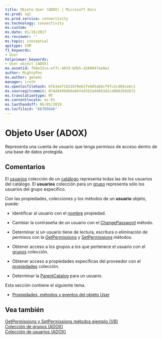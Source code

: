 ```yaml
---
title: Objeto User (ADOX) | Microsoft Docs
ms.prod: sql
ms.prod_service: connectivity
ms.technology: connectivity
ms.custom: ''
ms.date: 01/19/2017
ms.reviewer: ''
ms.topic: conceptual
apitype: COM
f1_keywords:
- User
helpviewer_keywords:
- User object [ADOX]
ms.assetid: f68e32ce-ef7c-407d-bdb5-d280947ae0e2
author: MightyPen
ms.author: genemi
manager: jroth
ms.openlocfilehash: 6fb3ebf1921bf0e61fe9d5a8dcf9fc2cd0dce6c1
ms.sourcegitcommit: 074d44994b6e84fe4552ad4843d2ce0882b92871
ms.translationtype: MT
ms.contentlocale: es-ES
ms.lasthandoff: 06/05/2019
ms.locfileid: "66705646"
---
```

# <a name="user-object-adox"></a>Objeto User (ADOX)
Representa una cuenta de usuario que tenga permisos de acceso dentro de una base de datos protegida.  
  
## <a name="remarks"></a>Comentarios  
 El [usuarios](../../../ado/reference/adox-api/users-collection-adox.md) colección de un [catálogo](../../../ado/reference/adox-api/catalog-object-adox.md) representa todas las de los usuarios del catálogo. El **usuarios** colección para un [grupo](../../../ado/reference/adox-api/group-object-adox.md) representa sólo los usuarios del grupo específico.  
  
 Con las propiedades, colecciones y los métodos de un **usuario** objeto, puede:  
  
-   Identificar al usuario con el [nombre](../../../ado/reference/adox-api/name-property-adox.md) propiedad.  
  
-   Cambiar la contraseña de un usuario con el [ChangePassword](../../../ado/reference/adox-api/changepassword-method-adox.md) método.  
  
-   Determinar si un usuario tiene de lectura, escritura o eliminación de permisos con la [GetPermissions](../../../ado/reference/adox-api/getpermissions-method-adox.md) y [SetPermissions](../../../ado/reference/adox-api/setpermissions-method-adox.md) métodos.  
  
-   Obtener acceso a los grupos a los que pertenece el usuario con el [grupos](../../../ado/reference/adox-api/groups-collection-adox.md) colección.  
  
-   Obtener acceso a propiedades específicas del proveedor con el [propiedades](../../../ado/reference/ado-api/properties-collection-ado.md) colección.  
  
-   Determinar la [ParentCatalog](../../../ado/reference/adox-api/parentcatalog-property-adox.md) para un usuario.  
  
 Esta sección contiene el siguiente tema.  
  
-   [Propiedades, métodos y eventos del objeto User](../../../ado/reference/adox-api/user-object-properties-methods-and-events.md)  
  
## <a name="see-also"></a>Vea también  
 [GetPermissions y SetPermissions métodos ejemplo (VB)](../../../ado/reference/adox-api/getpermissions-and-setpermissions-methods-example-vb.md)   
 [Colección de grupos (ADOX)](../../../ado/reference/adox-api/groups-collection-adox.md)   
 [Colección de usuarios (ADOX)](../../../ado/reference/adox-api/users-collection-adox.md)
